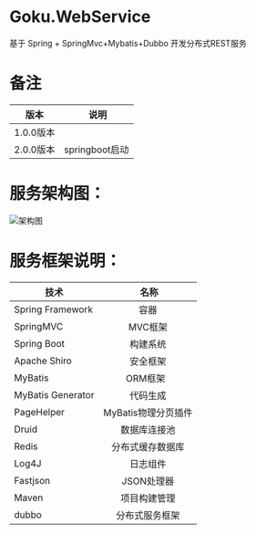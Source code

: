 # Goku.WebService
基于 Spring + SpringMvc+Mybatis+Dubbo 开发分布式REST服务


# 备注</br>
| **版本** |  **说明**| 
| ------   |:------:|
| 1.0.0版本| |
| 2.0.0版本|springboot启动|

# 服务架构图：

![架构图](https://github.com/nbfujx/Goku.WebService/blob/master/Docs/架构.png)

# 服务框架说明：
| **技术** |  **名称**| 
| ------   |:------:|
| Spring Framework | 容器  |
| SpringMVC | MVC框架  |
| Spring Boot|构建系统|
| Apache Shiro | 安全框架  |
| MyBatis | ORM框架  |
| MyBatis Generator | 代码生成  |
| PageHelper | MyBatis物理分页插件  |
| Druid | 数据库连接池  | 
| Redis | 分布式缓存数据库  |
| Log4J | 日志组件  | 
| Fastjson |JSON处理器|
| Maven | 项目构建管理  | 
| dubbo|分布式服务框架|









